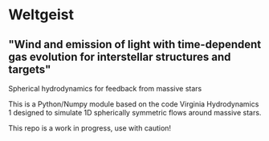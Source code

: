 # Weltgeist
## "Wind and emission of light with time-dependent gas evolution for interstellar structures and targets"

Spherical hydrodynamics for feedback from massive stars

This is a Python/Numpy module based on the code Virginia Hydrodynamics 1 designed to simulate 1D spherically symmetric flows around massive stars.

This repo is a work in progress, use with caution!
